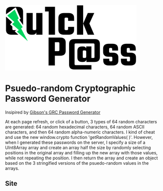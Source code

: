 ![alt text](https://github.com/hleebarton97/quick-pass/blob/master/client/src/img/QuickPass.png "Qu1ck P@ss Logo")

# Psuedo-random Cryptographic Password Generator

Insipired by [ Gibson's GRC Password Generator ](https://www.grc.com/passwords.htm)

At each page refresh, or click of a button, 3 types
of 64 random characters are generated: 64 random
hexadecimal characters, 64 random ASCII characters,
and then 64 random alpha-numeric characters. I kind
of cheat and use the new window.crypto function
'getRandomValues( )'. However, when I generated these
passwords on the server, I specify a size of a
UInt8Array array and create an array half the size
by randomly selecting positions in the original array
and filling up the new array with those values, while
not repeating the position. I then return the array
and create an object based on the 3 stringified
versions of the psuedo-random values in the arrays.

## Site
